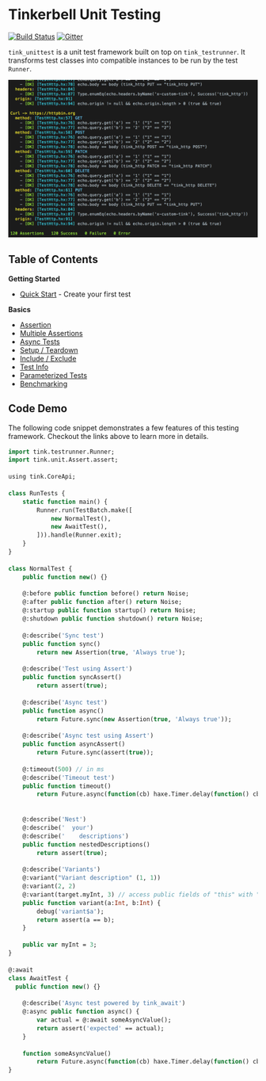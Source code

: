# Tinkerbell Unit Testing

[![Build Status](https://travis-ci.org/haxetink/tink_unittest.svg)](https://travis-ci.org/haxetink/tink_unittest)
[![Gitter](https://img.shields.io/gitter/room/nwjs/nw.js.svg?maxAge=2592000)](https://gitter.im/haxetink/public)

`tink_unittest` is a unit test framework built on top on `tink_testrunner`.
It transforms test classes into compatible instances to be run by the test `Runner`.

![Quick Look](images/quicklook.png)

## Table of Contents

**Getting Started**
- [Quick Start](getting-started/quick-start.md) - Create your first test

**Basics**
- [Assertion](basics/assertion.md)
- [Multiple Assertions](basics/multi-assertions.md)
- [Async Tests](basics/async-tests.md)
- [Setup / Teardown](basics/setup-teardown.md)
- [Include / Exclude](basics/include-exclude.md)
- [Test Info](basics/test-info.md)
- [Parameterized Tests](basics/parameters.md)
- [Benchmarking](basics/benchmarking.md)

## Code Demo

The following code snippet demonstrates a few features of this testing framework.
Checkout the links above to learn more in details.

```haxe
import tink.testrunner.Runner;
import tink.unit.Assert.assert;

using tink.CoreApi;

class RunTests {
	static function main() {
		Runner.run(TestBatch.make([
			new NormalTest(),
			new AwaitTest(),
		])).handle(Runner.exit);
	}
}

class NormalTest {
	public function new() {}
	
	@:before public function before() return Noise;
	@:after public function after() return Noise;
	@:startup public function startup() return Noise;
	@:shutdown public function shutdown() return Noise;
	
	@:describe('Sync test')
	public function sync()
		return new Assertion(true, 'Always true');
    
	@:describe('Test using Assert')
	public function syncAssert()
		return assert(true);
		
	@:describe('Async test')
	public function async()
		return Future.sync(new Assertion(true, 'Always true'));
		
	@:describe('Async test using Assert')
	public function asyncAssert()
		return Future.sync(assert(true));
		
	@:timeout(500) // in ms
	@:describe('Timeout test')
	public function timeout()
		return Future.async(function(cb) haxe.Timer.delay(function() cb(assert(true)), 1000));
		
		
	@:describe('Nest')
	@:describe('  your')
	@:describe('    descriptions')
	public function nestedDescriptions()
		return assert(true);
		
	@:describe('Variants')
	@:variant("Variant description" (1, 1))
	@:variant(2, 2)
	@:variant(target.myInt, 3) // access public fields of "this" with "target.field"
	public function variant(a:Int, b:Int) {
		debug('variant$a');
		return assert(a == b);
	}
	
	public var myInt = 3;
}

@:await
class AwaitTest {
  public function new() {}
  
	@:describe('Async test powered by tink_await')
	@:async public function async() {
		var actual = @:await someAsyncValue();
		return assert('expected' == actual);
	}
	
	function someAsyncValue() 
		return Future.async(function(cb) haxe.Timer.delay(function() cb('actual'), 1000));
}
```
